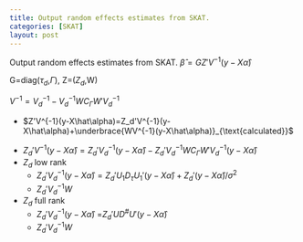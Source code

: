 ```yaml
---
title: Output random effects estimates from SKAT. 
categories: [SKAT]
layout: post
---
```


Output random effects estimates from SKAT. 
$\hat{\beta}=GZ'V^{-1}(y-X\hat\alpha)$

G=diag($\tau_d$,$\Gamma$), Z=($Z_d$,W)

$V^{-1}=V_d^{-1}-V_d^{-1}WC_\Gamma W'V_d^{-1}$

 - $Z'V^{-1}(y-X\hat\alpha)=Z_d'V^{-1}(y-X\hat\alpha)+\underbrace{WV^{-1}(y-X\hat\alpha)}_{\text{calculated}}$
 

* $Z_d'V^{-1}(y-X\hat{\alpha})=Z_d'V_d^{-1}(y-X\hat\alpha)-Z_d'V_d^{-1}WC_{\Gamma} W'V_d^{-1}(y-X\hat\alpha)$
* $Z_d$ low rank
     * $Z_d'V_d^{-1}(y-X\hat\alpha)=Z_d'U_1D_{\tau}U_1'(y-X\hat\alpha)+Z_d'(y-X\hat\alpha)/\sigma^2$
     * $Z_d'V_d^{-1}W$
* $Z_d$ full rank
   * $Z_d'V_d^{-1}(y-X\hat\alpha)$ =$Z_d'UD^\# U'(y-X\hat\alpha)$
   * $Z_d'V_d^{-1}W$

